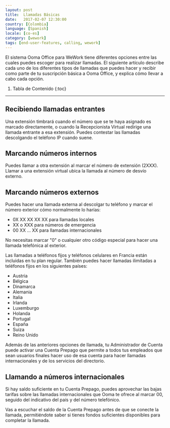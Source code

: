 ```yaml
---
layout: post
title:  Llamadas Básicas
date:   2017-02-07 12:30:00
country: [Colombia]
language: [Spanish]
locale: [co-es]
category: [wework]
tags: [end-user-features, calling, wework]
---
```


El sistema Ooma Office para WeWork tiene diferentes opciones entre las cuales puedes escoger para realizar llamadas. El siguiente artículo describe cada uno de los diferentes tipos de llamadas que puedes hacer y recibir como parte de tu suscripción básica a Ooma Office, y explica cómo llevar a cabo cada opción.

1. Tabla de Contenido
{:toc}
* * *

## Recibiendo llamadas entrantes

Una extensión timbrará cuando el número que se te haya asignado es marcado directamente, o cuando la Recepcionista Virtual redirige una llamada entrante a esa extensión. Puedes contestar las llamadas descolgando el teléfono IP cuando suene.

## Marcando números internos

Puedes llamar a otra extensión al marcar el número de extensión (2XXX). Llamar a una extensión virtual ubica la llamada al número de desvío externo.

## Marcando números externos

Puedes hacer una llamada externa al descolgar tu teléfono y marcar el número exterior cómo normalmente lo harías:

* 0X XX XX XX XX para llamadas locales
* XX o XXX para números de emergencia
* 00 XX ... XX para llamadas internacionales

No necesitas marcar "0" o cualquier otro código especial para hacer una llamada telefónica al exterior.

Las llamadas a teléfonos fijos y teléfonos celulares en Francia están incluidas en tu plan regular. También puedes hacer llamadas ilimitadas a teléfonos fijos en los siguientes países:

* Austria
* Bélgica
* Dinamarca
* Alemania
* Italia
* Irlanda
* Luxemburgo
* Holanda
* Portugal
* España
* Suiza
* Reino Unido

Además de las anteriores opciones de llamada, tu Administrador de Cuenta puede activar una Cuenta Prepago que permite a todos tus empleados que sean usuarios finales hacer uso de esa cuenta para hacer llamadas internacionales y de los servicios del directorio.

## Llamando a números internacionales

Si hay saldo suficiente en tu Cuenta Prepago, puedes aprovechar las bajas tarifas sobre las llamadas internacionales que Ooma te ofrece al marcar 00, seguido del indicativo del país y del número telefónico.

Vas a escuchar el saldo de la Cuenta Prepago antes de que se conecte la llamada, permitiéndote saber si tienes fondos suficientes disponibles para completar la llamada.